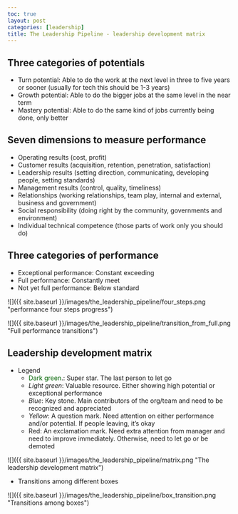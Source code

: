 ```yaml
---
toc: true
layout: post
categories: [leadership]
title: The Leadership Pipeline - leadership development matrix
---
```

## Three categories of potentials

* Turn potential: Able to do the work at the next level in three to five years or sooner (usually for tech this should be 1-3 years)
* Growth potential: Able to do the bigger jobs at the same level in the near term
* Mastery potential: Able to do the same kind of jobs currently being done, only better

## Seven dimensions to measure performance

* Operating results (cost, profit)
* Customer results (acquisition, retention, penetration, satisfaction)
* Leadership results (setting direction, communicating, developing people, setting standards)
* Management results (control, quality, timeliness)
* Relationships (working relationships, team play, internal and external, business and government)
* Social responsibility (doing right by the community, governments and environment)
* Individual technical competence (those parts of work only you should do)

## Three categories of performance

* Exceptional performance: Constant exceeding
* Full performance: Constantly meet
* Not yet full performance: Below standard

![]({{ site.baseurl }}/images/the_leadership_pipeline/four_steps.png "performance four steps progress")

![]({{ site.baseurl }}/images/the_leadership_pipeline/transition_from_full.png "Full performance transitions")

## Leadership development matrix

* Legend
    * <span style="color:darkgreen">Dark green</span>.: Super star. The last person to let go
    * *Light green*: Valuable resource. Either showing high potential or exceptional performance
    * *Blue*: Key stone. Main contributors of the org/team and need to be recognized and appreciated
    * *Yellow*: A question mark. Need attention on either performance and/or potential. If people leaving, it’s okay
    * Red: An exclamation mark.  Need extra attention from manager and need to improve immediately. Otherwise, need to let go or be demoted

![]({{ site.baseurl }}/images/the_leadership_pipeline/matrix.png "The leadership development matrix")

* Transitions among different boxes

![]({{ site.baseurl }}/images/the_leadership_pipeline/box_transition.png "Transitions among boxes")


